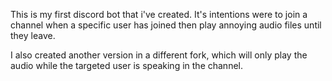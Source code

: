 This is my first discord bot that i've created. It's intentions were to join a channel when a specific user has joined then play annoying audio files until they leave.

I also created another version in a different fork, which will only play the audio while the targeted user is speaking in the channel.
